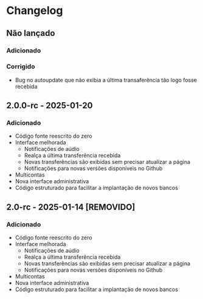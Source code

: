 # Changelog

## Não lançado

### Adicionado

### Corrigido
- Bug no autoupdate que não exibia a última transaferência tão logo fosse recebida

## 2.0.0-rc - 2025-01-20

### Adicionado
- Código fonte reescrito do zero
- Interface melhorada
    - Notificações de aúdio
    - Realça a última transferência recebida
    - Novas transferências são exibidas sem precisar atualizar a página
    - Notificações para novas versões disponíveis no Github
- Multicontas
- Nova interface administrativa
- Código estruturado para facilitar a implantação de novos bancos

## 2.0-rc - 2025-01-14 [REMOVIDO]

### Adicionado
- Código fonte reescrito do zero
- Interface melhorada
    - Notificações de aúdio
    - Realça a última transferência recebida
    - Novas transferências são exibidas sem precisar atualizar a página
    - Notificações para novas versões disponíveis no Github
- Multicontas
- Nova interface administrativa
- Código estruturado para facilitar a implantação de novos bancos